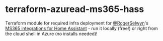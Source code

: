 # terraform-azuread-ms365-hass
Terraform module for required infra deployment for [@RogerSelwyn](https://github.com/RogerSelwyn)'s [MS365 integrations for Home Assistant](https://rogerselwyn.github.io/MS365-ToDo/) - run it locally (free!) or right from the cloud shell in Azure (no installs needed)!